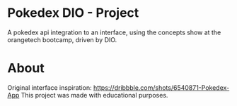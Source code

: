 # Pokedex DIO - Project

A pokedex api integration to an interface, using the concepts show at the orangetech bootcamp, driven by DIO.

# About

Original interface inspiration: <https://dribbble.com/shots/6540871-Pokedex-App>
This project was made with educational purposes.